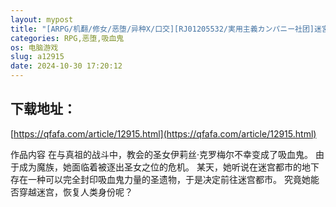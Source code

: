 ```yaml
---
layout: mypost
title: "[ARPG/机翻/修女/恶堕/异种X/口交][RJ01205532/実用主義カンパニー社团]迷宮都市アサイラム[Ver1.0][PC/3.30G]"
categories: RPG,恶堕,吸血鬼
os: 电脑游戏
slug: a12915
date: 2024-10-30 17:20:12
---
```


## 下载地址：

[https://qfafa.com/article/12915.html](https://qfafa.com/article/12915.html)

作品内容
在与真祖的战斗中，教会的圣女伊莉丝·克罗梅尔不幸变成了吸血鬼。
由于成为魔族，她面临着被逐出圣女之位的危机。
某天，她听说在迷宫都市的地下存在一种可以完全封印吸血鬼力量的圣遗物，于是决定前往迷宫都市。
究竟她能否穿越迷宫，恢复人类身份呢？